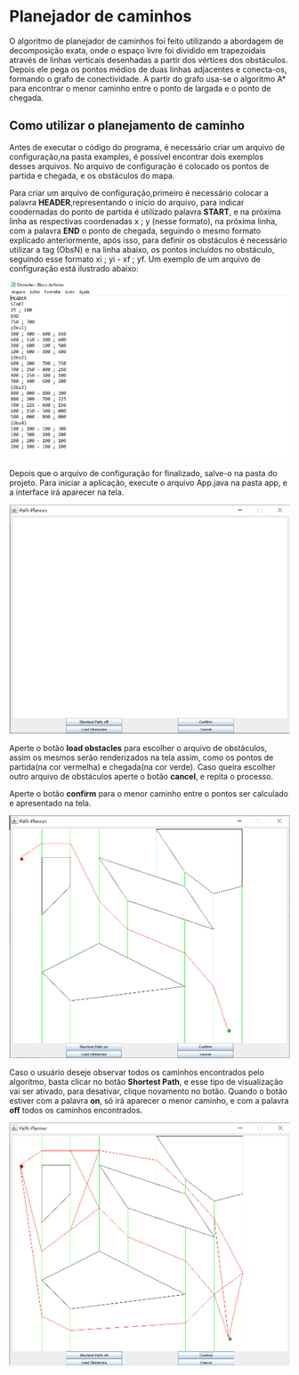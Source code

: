 # Planejador de caminhos 

O algoritmo de planejador de caminhos foi feito utilizando a abordagem de decomposição exata, onde o espaço livre foi dividido em trapezoidais através de linhas 
verticais desenhadas a partir dos vértices dos obstáculos. Depois ele pega os pontos médios de duas linhas adjacentes e conecta-os, formando  o grafo de conectividade. 
A partir do grafo usa-se o algoritmo A* para encontrar o menor caminho entre o ponto de largada e o ponto de chegada. 

## Como utilizar o planejamento de caminho 
Antes de executar o código do programa, é necessário criar um arquivo de configuração,na pasta examples, é possível encontrar dois exemplos desses arquivos. 
No arquivo de configuração é colocado os pontos de partida e chegada, e os obstáculos do mapa. 

Para criar um arquivo de configuração,primeiro é necessário colocar a palavra **HEADER**,representando o inicio do arquivo, para indicar coodernadas do ponto de partida é utilizado palavra **START**, e na próxima linha as respectivas coordenadas x ; y 
(nesse formato), na próxima linha, com a palavra **END** o ponto de chegada, seguindo o mesmo formato explicado anteriormente, após isso, para definir os obstáculos é necessário utilizar a tag (ObsN) 
e na linha abaixo, os pontos incluídos no obstáculo, seguindo esse formato xi ; yi - xf ; yf. Um exemplo de um arquivo de configuração está ilustrado abaixo: 

![obstaculos](./images/arquivoConfig.png) 

Depois que o arquivo de configuração for finalizado, salve-o na pasta do projeto. Para iniciar a aplicação, execute  o arquivo App.java na pasta app, e a interface irá aparecer na tela.

![Tela inicial](./images/tela_inicial.jpeg) 

Aperte o botão **load obstacles** para escolher o arquivo de obstáculos, assim os mesmos serão renderizados na tela assim, como os pontos de partida(na cor vermelha) 
e chegada(na cor verde). Caso queira escolher outro arquivo de obstáculos aperte o botão **cancel**, e repita o processo. 

Aperte o botão **confirm** para o menor caminho entre o pontos ser calculado e apresentado na tela.

![Menor caminho](./images/menorCaminho.jpeg) 

Caso o usuário deseje observar todos os caminhos encontrados pelo algoritmo, basta clicar no botão **Shortest Path**, e esse tipo de visualização vai ser ativado, para 
desativar, clique novamento no botão. Quando o  botão estiver com a palavra **on**, só irá aparecer o menor caminho, e com a palavra **off** todos os caminhos encontrados. 

![Caminhos](./images/caminhos.jpeg)
